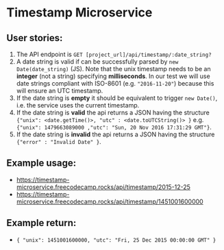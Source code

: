 # Timestamp Microservice

## User stories:

1. The API endpoint is `GET [project_url]/api/timestamp/:date_string?`
1. A date string is valid if can be successfully parsed by `new Date(date_string)` (JS). Note that the unix timestamp needs to be an **integer** (not a string) specifying **milliseconds**. In our test we will use date strings compliant with ISO-8601 (e.g. `"2016-11-20"`) because this will ensure an UTC timestamp.
1. If the date string is **empty** it should be equivalent to trigger `new Date()`, i.e. the service uses the current timestamp.
1. If the date string is **valid** the api returns a JSON having the structure 
`{"unix": <date.getTime()>, "utc" : <date.toUTCString()> }`
e.g. `{"unix": 1479663089000 ,"utc": "Sun, 20 Nov 2016 17:31:29 GMT"}`.
1. If the date string is **invalid** the api returns a JSON having the structure `{"error" : "Invalid Date" }`.

## Example usage:

- https://timestamp-microservice.freecodecamp.rocks/api/timestamp/2015-12-25
- https://timestamp-microservice.freecodecamp.rocks/api/timestamp/1451001600000

## Example return:

- `{ "unix": 1451001600000, "utc": "Fri, 25 Dec 2015 00:00:00 GMT" }`
